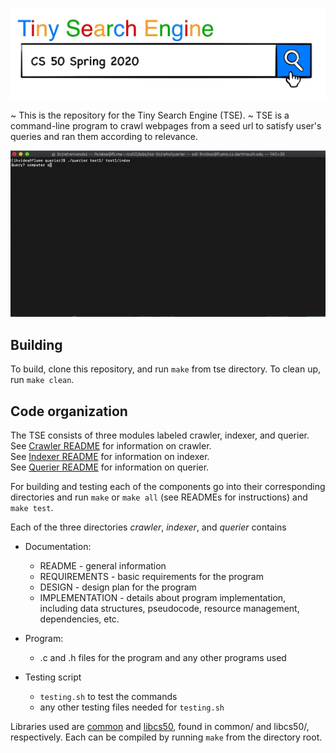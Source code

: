 <img src="image.jpg"
     alt="search engine image"
     style="" />

~ This is the repository for the Tiny Search Engine (TSE). ~
TSE is a command-line program to crawl webpages from a seed url to satisfy user's queries and ran them according to relevance.

<img src="tse.gif"
     alt="search engine gif"
     style="" />

## Building
To build, clone this repository, and run `make` from tse directory.
To clean up, run `make clean`.

## Code organization
The TSE consists of three modules labeled crawler, indexer, and querier.<br />
See [Crawler README](./crawler/README.md) for information on crawler.<br />
See [Indexer README](./crawler/README.md) for information on indexer.<br />
See [Querier README](./crawler/README.md) for information on querier.<br />

For building and testing each of the components go into their corresponding directories and
run `make` or `make all` (see READMEs  for instructions) and `make test`.

Each of the three directories *crawler*, *indexer*, and *querier* contains

- Documentation:
    - README - general information
    - REQUIREMENTS - basic requirements for the program 
    - DESIGN - design plan for the program
    - IMPLEMENTATION - details about program implementation, including data structures, pseudocode, resource management, dependencies, etc.

- Program:
    - .c and .h files for the program and any other programs used

- Testing script
    - `testing.sh` to test the commands 
    - any other testing files needed for `testing.sh`

Libraries used are [common](./common/README.md) and [libcs50](./libcs50/README.md), found in common/ and libcs50/, respectively. Each can be compiled by running `make` from the directory root.
